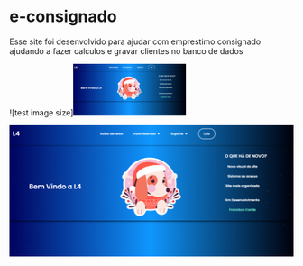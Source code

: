 # e-consignado
Esse site foi desenvolvido para ajudar com emprestimo consignado ajudando a fazer calculos e gravar clientes no banco de dados

![test image size]<img src="https://github.com/HelioConde/e-consignado/blob/main/img/index.png" width="200">

![alt text](https://github.com/HelioConde/e-consignado/blob/main/img/index.png)

